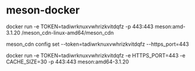 # meson-docker



docker run -e TOKEN=tadiwrknuxvwhrizkvitdqfz -p 443:443 meson:amd-3.1.20 /meson_cdn-linux-amd64/meson_cdn

meson_cdn config set --token=tadiwrknuxvwhrizkvitdqfz --https_port=443



docker run -e TOKEN=tadiwrknuxvwhrizkvitdqfz -e HTTPS_PORT=443 -e CACHE_SIZE=30 -p 443:443 meson:amd64-3.1.20
